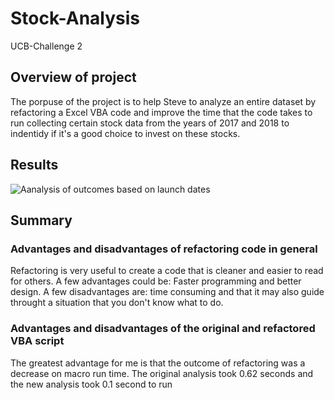 # Stock-Analysis
UCB-Challenge 2

## Overview of project
The porpuse of the project is to help Steve to analyze an entire dataset by refactoring a Excel VBA code and improve the time that the code takes to run collecting certain stock data from the years of 2017 and 2018 to indentidy if it's a good choice to invest on these stocks.

## Results

![Aanalysis of outcomes based on launch dates](VBA_Challenge2017.png)



## Summary

### Advantages and disadvantages of refactoring code in general

Refactoring is very useful to create a code that is cleaner and easier to read for others. A few advantages could be: Faster programming and better design.
A few disadvantages are: time consuming and that it may also guide throught a situation that you don't know what to do.


### Advantages and disadvantages of the original and refactored VBA script 

The greatest advantage for me is that the outcome of refactoring was a decrease on macro run time. The original analysis took 0.62 seconds and the new analysis took 0.1 second to run
